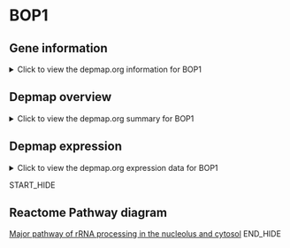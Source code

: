<h1>BOP1</h1>

<h2>Gene information</h2>
<details>
  <summary>Click to view the depmap.org information for BOP1</summary>
  <iframe src="https://depmap.org/portal/gene/BOP1?tab=about" style="border:none;width:100%;height:800px"></iframe>
</details>

<h2>Depmap overview</h2>
<details>
  <summary>Click to view the depmap.org summary for BOP1</summary>
  <iframe src="https://depmap.org/portal/gene/BOP1?tab=overview" style="border:none;width:100%;height:800px"></iframe>
</details>

<h2>Depmap expression</h2>
<details>
  <summary>Click to view the depmap.org expression data for BOP1</summary>
  <iframe src="https://depmap.org/portal/gene/BOP1?tab=characterization" style="border:none;width:100%;height:800px"></iframe>
</details>


START_HIDE
<h2>Reactome Pathway diagram</h2>
<a href="https://reactome.org/PathwayBrowser/#/R-HSA-6791226">Major pathway of rRNA processing in the nucleolus and cytosol</a>
END_HIDE


